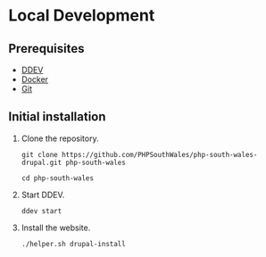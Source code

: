 # Local Development

## Prerequisites

* [DDEV](https://www.drud.com)
* [Docker](https://www.docker.com)
* [Git](https://git-scm.com)

## Initial installation

1. Clone the repository.

    ```
    git clone https://github.com/PHPSouthWales/php-south-wales-drupal.git php-south-wales

    cd php-south-wales
    ```

1. Start DDEV.

    ```
    ddev start
    ```

1. Install the website.

    ```
    ./helper.sh drupal-install
    ```
